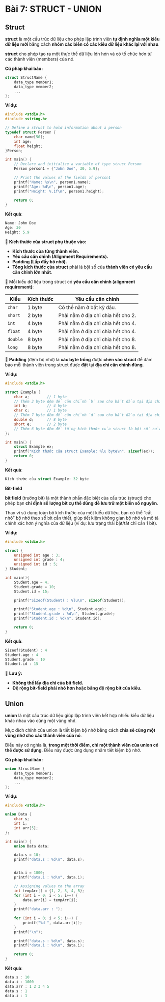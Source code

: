 
# Bài 7: STRUCT - UNION

## Struct 

__struct__ là một cấu trúc dữ liệu cho phép lập trình viên __tự định nghĩa một kiểu dữ liệu mới__ bằng cách __nhóm các biến có các kiểu dữ liệu khác lại với nhau__.  

__struct__ cho phép tạo ra một thực thể dữ liệu lớn hơn và có tổ chức hơn từ các thành viên (members) của nó.

__Cú pháp khai báo:__

```c
struct StructName {
    data_type member1;
    data_type member2;
    ...
};
```

__Ví dụ:__

```c
#include <stdio.h>
#include <string.h>

// Define a struct to hold information about a person
typedef struct Person {
    char name[50];
    int age;
    float height;
}Person;

int main() {
    // Declare and initialize a variable of type struct Person
    Person person1 = {"John Doe", 30, 5.9};

    // Print the values of the fields of person1
    printf("Name: %s\n", person1.name);
    printf("Age: %d\n", person1.age);
    printf("Height: %.1f\n", person1.height);

    return 0;
}
```
__Kết quả:__
```c
Name: John Doe
Age: 30
Height: 5.9
```

📌 __Kích thước của struct phụ thuộc vào:__
* __Kích thước của từng thành viên.__
* __Yêu cầu căn chỉnh (Alignment Requirements).__
* __Padding (Lấp đầy bộ nhớ).__
* __Tổng kích thước của struct__ phải là bội số của __thành viên có yêu cầu căn chỉnh lớn nhất__.


🔹 Mỗi kiểu dữ liệu trong struct có __yêu cầu căn chỉnh (alignment requirement)__:

| Kiểu  | Kích thước      | Yêu cầu căn chỉnh      |
|--------------|------------|------------|
| ```char```    | 1 byte | Có thể nằm ở bất kỳ đâu. |
| ```short```   | 2 byte | Phải nằm ở địa chỉ chia hết cho 2. |
| ```int```     | 4 byte | Phải nằm ở địa chỉ chia hết cho 4. |
| ```float```   | 4 byte | Phải nằm ở địa chỉ chia hết cho 4. |
| ```double```  | 8 byte | Phải nằm ở địa chỉ chia hết cho 8. |
| ```long```    | 8 byte | Phải nằm ở địa chỉ chia hết cho 8. |

🔹 __Padding__ (đệm bộ nhớ) là __các byte trống__ được __chèn vào struct__ để đảm bảo mỗi thành viên trong struct được __đặt__ tại __địa chỉ căn chỉnh đúng__.

__Ví dụ:__
```c
#include <stdio.h>

struct Example {
    char a;        // 1 byte
    // Thêm 3 byte đệm để căn chỉnh `b` sao cho bắt đầu tại địa chỉ chia hết cho 4
    int b;         // 4 byte
    char c;        // 1 byte
    // Thêm 7 byte đệm để căn chỉnh `d` sao cho bắt đầu tại địa chỉ chia hết cho 8
    double d;      // 8 byte
    short e;       // 2 byte
    // Thêm 6 byte đệm để tổng kích thước của struct là bội số của phần tử có căn chỉnh lớn nhất (8 byte)
};

int main() {
    struct Example ex;
    printf("Kích thước của struct Example: %lu byte\n", sizeof(ex));
    return 0;
}

```

__Kết quả:__
```c
Kích thước của struct Example: 32 byte
```

__Bit-field__

__bit field__ (trường bit) là một thành phần đặc biệt của cấu trúc (struct) cho phép bạn __chỉ định số lượng bit cụ thể dùng để lưu trữ một biến số nguyên__.  

Thay vì sử dụng toàn bộ kích thước của một kiểu dữ liệu, bạn có thể “cắt nhỏ” bộ nhớ theo số bit cần thiết, giúp tiết kiệm không gian bộ nhớ và mô tả chính xác hơn ý nghĩa của dữ liệu (ví dụ: lưu trạng thái bật/tắt chỉ cần 1 bit).  

__Ví dụ:__
```c
#include <stdio.h>

struct {
    unsigned int age : 3;
    unsigned int grade : 4;
    unsigned int id : 5;
} Student;

int main(){
    Student.age = 4;
    Student.grade = 10;
    Student.id = 15;

    printf("Sizeof(Student) : %lu\n", sizeof(Student));

    printf("Student.age : %d\n", Student.age);
    printf("Student.grade : %d\n", Student.grade);
    printf("Student.id : %d\n", Student.id);

    return 0;
}

```

__Kết quả:__
```c
Sizeof(Student) : 4
Student.age : 4
Student.grade : 10
Student.id : 15
```

📌 __Lưu ý:__
* __Không thể lấy địa chỉ của bit field.__
* __Độ rộng bit-field phải nhỏ hơn hoặc bằng độ rộng bit của kiểu.__

## Union 

__union__ là một cấu trúc dữ liệu giúp lập trình viên kết hợp nhiều kiểu dữ liệu khác nhau vào cùng một vùng nhớ.  

Mục đích chính của union là tiết kiệm bộ nhớ bằng cách __chia sẻ cùng một vùng nhớ cho các thành viên của nó__.   

Điều này có nghĩa là, __trong một thời điểm, chỉ một thành viên của union có thể được sử dụng__. Điều này được ứng dụng nhằm tiết kiệm bộ nhớ.

__Cú pháp khai báo:__

```c
union StructName {
    data_type member1;
    data_type member2;
    ...
};
```
__Ví dụ:__
```c
#include <stdio.h>

union Data {
    char s;
    int i;
    int arr[5];
};

int main() {
    union Data data;

    data.s = 10;
    printf("data.s : %d\n", data.s);


    data.i = 1000;
    printf("data.i : %d\n", data.i);

    // Assigning values to the array
    int tempArr[] = {1, 2, 3, 4, 5};
    for (int i = 0; i < 5; i++) {
        data.arr[i] = tempArr[i];
    }
    printf("data.arr : ");
    
    for (int i = 0; i < 5; i++) {
        printf("%d ", data.arr[i]);
    }
    printf("\n");

    printf("data.s : %d\n", data.s);
    printf("data.i : %d\n", data.i);

    return 0;
}


```

__Kết quả:__
```c
data.s : 10
data.i : 1000
data.arr : 1 2 3 4 5
data.s : 1
data.i : 1
```
